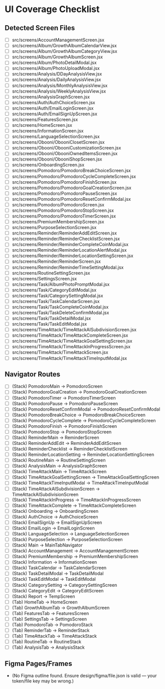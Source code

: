 # UI Coverage Checklist

## Detected Screen Files
- [ ] src/screens/AccountManagementScreen.jsx
- [ ] src/screens/Album/GrowthAlbumCalendarView.jsx
- [ ] src/screens/Album/GrowthAlbumCategoryView.jsx
- [ ] src/screens/Album/GrowthAlbumScreen.jsx
- [ ] src/screens/Album/PhotoDetailModal.jsx
- [ ] src/screens/Album/PhotoUploadModal.jsx
- [ ] src/screens/Analysis/DDayAnalysisView.jsx
- [ ] src/screens/Analysis/DailyAnalysisView.jsx
- [ ] src/screens/Analysis/MonthlyAnalysisView.jsx
- [ ] src/screens/Analysis/WeeklyAnalysisView.jsx
- [ ] src/screens/AnalysisGraphScreen.jsx
- [ ] src/screens/Auth/AuthChoiceScreen.jsx
- [ ] src/screens/Auth/EmailLoginScreen.jsx
- [ ] src/screens/Auth/EmailSignUpScreen.jsx
- [ ] src/screens/FeaturesScreen.jsx
- [ ] src/screens/HomeScreen.jsx
- [ ] src/screens/InformationScreen.jsx
- [ ] src/screens/LanguageSelectionScreen.jsx
- [ ] src/screens/Obooni/ObooniClosetScreen.jsx
- [ ] src/screens/Obooni/ObooniCustomizationScreen.jsx
- [ ] src/screens/Obooni/ObooniOwnedItemsScreen.jsx
- [ ] src/screens/Obooni/ObooniShopScreen.jsx
- [ ] src/screens/OnboardingScreen.jsx
- [ ] src/screens/Pomodoro/PomodoroBreakChoiceScreen.jsx
- [ ] src/screens/Pomodoro/PomodoroCycleCompleteScreen.jsx
- [ ] src/screens/Pomodoro/PomodoroFinishScreen.jsx
- [ ] src/screens/Pomodoro/PomodoroGoalCreationScreen.jsx
- [ ] src/screens/Pomodoro/PomodoroPauseScreen.jsx
- [ ] src/screens/Pomodoro/PomodoroResetConfirmModal.jsx
- [ ] src/screens/Pomodoro/PomodoroScreen.jsx
- [ ] src/screens/Pomodoro/PomodoroStopScreen.jsx
- [ ] src/screens/Pomodoro/PomodoroTimerScreen.jsx
- [ ] src/screens/PremiumMembershipScreen.jsx
- [ ] src/screens/PurposeSelectionScreen.jsx
- [ ] src/screens/Reminder/ReminderAddEditScreen.jsx
- [ ] src/screens/Reminder/ReminderChecklistScreen.jsx
- [ ] src/screens/Reminder/ReminderCompleteCoinModal.jsx
- [ ] src/screens/Reminder/ReminderLocationAlertModal.jsx
- [ ] src/screens/Reminder/ReminderLocationSettingScreen.jsx
- [ ] src/screens/Reminder/ReminderScreen.jsx
- [ ] src/screens/Reminder/ReminderTimeSettingModal.jsx
- [ ] src/screens/RoutineSettingScreen.jsx
- [ ] src/screens/SettingsScreen.jsx
- [ ] src/screens/Task/AlbumPhotoPromptModal.jsx
- [ ] src/screens/Task/CategoryEditModal.jsx
- [ ] src/screens/Task/CategorySettingModal.jsx
- [ ] src/screens/Task/TaskCalendarScreen.jsx
- [ ] src/screens/Task/TaskCompleteCoinModal.jsx
- [ ] src/screens/Task/TaskDeleteConfirmModal.jsx
- [ ] src/screens/Task/TaskDetailModal.jsx
- [ ] src/screens/Task/TaskEditModal.jsx
- [ ] src/screens/TimeAttack/TimeAttackAISubdivisionScreen.jsx
- [ ] src/screens/TimeAttack/TimeAttackCompleteScreen.jsx
- [ ] src/screens/TimeAttack/TimeAttackGoalSettingScreen.jsx
- [ ] src/screens/TimeAttack/TimeAttackInProgressScreen.jsx
- [ ] src/screens/TimeAttack/TimeAttackScreen.jsx
- [ ] src/screens/TimeAttack/TimeAttackTimeInputModal.jsx

## Navigator Routes
- [ ] (Stack) PomodoroMain -> PomodoroScreen
- [ ] (Stack) PomodoroGoalCreation -> PomodoroGoalCreationScreen
- [ ] (Stack) PomodoroTimer -> PomodoroTimerScreen
- [ ] (Stack) PomodoroPause -> PomodoroPauseScreen
- [ ] (Stack) PomodoroResetConfirmModal -> PomodoroResetConfirmModal
- [ ] (Stack) PomodoroBreakChoice -> PomodoroBreakChoiceScreen
- [ ] (Stack) PomodoroCycleComplete -> PomodoroCycleCompleteScreen
- [ ] (Stack) PomodoroFinish -> PomodoroFinishScreen
- [ ] (Stack) PomodoroStop -> PomodoroStopScreen
- [ ] (Stack) ReminderMain -> ReminderScreen
- [ ] (Stack) ReminderAddEdit -> ReminderAddEditScreen
- [ ] (Stack) ReminderChecklist -> ReminderChecklistScreen
- [ ] (Stack) ReminderLocationSetting -> ReminderLocationSettingScreen
- [ ] (Stack) RoutineMain -> RoutineSettingScreen
- [ ] (Stack) AnalysisMain -> AnalysisGraphScreen
- [ ] (Stack) TimeAttackMain -> TimeAttackScreen
- [ ] (Stack) TimeAttackGoalSettingScreen -> TimeAttackGoalSettingScreen
- [ ] (Stack) TimeAttackTimeInputModal -> TimeAttackTimeInputModal
- [ ] (Stack) TimeAttackAISubdivisionScreen -> TimeAttackAISubdivisionScreen
- [ ] (Stack) TimeAttackInProgress -> TimeAttackInProgressScreen
- [ ] (Stack) TimeAttackComplete -> TimeAttackCompleteScreen
- [ ] (Stack) Onboarding -> OnboardingScreen
- [ ] (Stack) AuthChoice -> AuthChoiceScreen
- [ ] (Stack) EmailSignUp -> EmailSignUpScreen
- [ ] (Stack) EmailLogin -> EmailLoginScreen
- [ ] (Stack) LanguageSelection -> LanguageSelectionScreen
- [ ] (Stack) PurposeSelection -> PurposeSelectionScreen
- [ ] (Stack) Main -> MainTabNavigator
- [ ] (Stack) AccountManagement -> AccountManagementScreen
- [ ] (Stack) PremiumMembership -> PremiumMembershipScreen
- [ ] (Stack) Information -> InformationScreen
- [ ] (Stack) TaskCalendar -> TaskCalendarScreen
- [ ] (Stack) TaskDetailModal -> TaskDetailModal
- [ ] (Stack) TaskEditModal -> TaskEditModal
- [ ] (Stack) CategorySetting -> CategorySettingScreen
- [ ] (Stack) CategoryEdit -> CategoryEditScreen
- [ ] (Stack) Report -> TempScreen
- [ ] (Tab) HomeTab -> HomeScreen
- [ ] (Tab) GrowthAlbumTab -> GrowthAlbumScreen
- [ ] (Tab) FeaturesTab -> FeaturesScreen
- [ ] (Tab) SettingsTab -> SettingsScreen
- [ ] (Tab) PomodoroTab -> PomodoroStack
- [ ] (Tab) ReminderTab -> ReminderStack
- [ ] (Tab) TimeAttackTab -> TimeAttackStack
- [ ] (Tab) RoutineTab -> RoutineStack
- [ ] (Tab) AnalysisTab -> AnalysisStack

## Figma Pages/Frames
- (No Figma outline found. Ensure design/figma/file.json is valid — your token/file key may be wrong.)